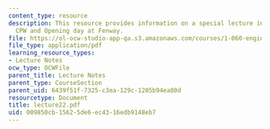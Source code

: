 ```yaml
---
content_type: resource
description: This resource provides information on a special lecture in honour of
  CPW and Opening day at Fenway.
file: https://ol-ocw-studio-app-qa.s3.amazonaws.com/courses/1-060-engineering-mechanics-ii-spring-2006/009850cb15625de6ec4316edb9148eb7_lecture22.pdf
file_type: application/pdf
learning_resource_types:
- Lecture Notes
ocw_type: OCWFile
parent_title: Lecture Notes
parent_type: CourseSection
parent_uid: 6439f51f-7325-c3ea-129c-1205b94ea80d
resourcetype: Document
title: lecture22.pdf
uid: 009850cb-1562-5de6-ec43-16edb9148eb7
---
```

